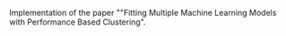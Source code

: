 Implementation of the paper ""Fitting Multiple Machine Learning Models with Performance Based Clustering".

